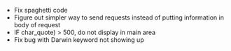- Fix spaghetti code
- Figure out simpler way to send requests instead of putting information in body of request
- IF char_quote) > 500, do not display in main area
- Fix bug with Darwin keyword not showing up
